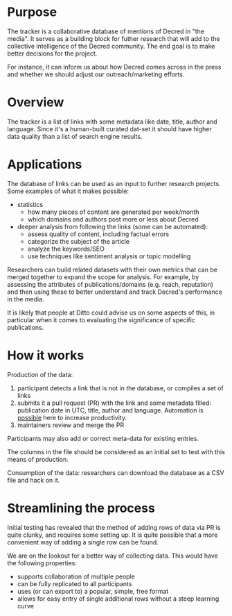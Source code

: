 # Purpose

The tracker is a collaborative database of mentions of Decred in "the media". It serves as a building block for futher research that will add to the collective intelligence of the Decred community. The end goal is to make better decisions for the project.

For instance, it can inform us about how Decred comes across in the press and whether we should adjust our outreach/marketing efforts. 

# Overview

The tracker is a list of links with some metadata like date, title, author and language. Since it's a human-built curated dat-set it should have higher data quality than a list of search engine results.

# Applications

The database of links can be used as an input to further research projects. Some examples of what it makes possible:

* statistics
  * how many pieces of content are generated per week/month
  * which domains and authors post more or less about Decred
* deeper analysis from following the links (some can be automated):
  * assess quality of content, including factual errors
  * categorize the subject of the article
  * analyze the keywords/SEO
  * use techniques like sentiment analysis or topic modelling

Researchers can build related datasets with their own metrics that can be merged together to expand the scope for analysis. For example, by assessing the attributes of publications/domains (e.g. reach, reputation) and then using these to better understand and track Decred's performance in the media.

It is likely that people at Ditto could advise us on some aspects of this, in particular when it comes to evaluating the significance of specific publications.

# How it works

Production of the data:

1. participant detects a link that is not in the database, or compiles a set of links
2. submits it a pull request (PR) with the link and some metadata filled: publication date in UTC, title, author and language. Automation is [possible](https://github.com/RichardRed0x/decred-media-tracker/issues/16) here to increase productivity.
3. maintainers review and merge the PR

Participants may also add or correct meta-data for existing entries.

The columns in the file should be considered as an initial set to test with this means of production.

Consumption of the data: researchers can download the database as a CSV file and hack on it.

# Streamlining the process

Initial testing has revealed that the method of adding rows of data via PR is quite clunky, and requires some setting up. It is quite possible that a more convenient way of adding a single row can be found.

We are on the lookout for a better way of collecting data. This would have the following properties:

* supports collaboration of multiple people
* can be fully replicated to all participants
* uses (or can export to) a popular, simple, free format
* allows for easy entry of single additional rows without a steep learning curve
